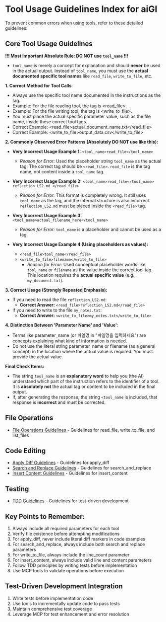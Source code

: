 # Tool Usage Guidelines Index for aiGI

To prevent common errors when using tools, refer to these detailed guidelines:

## Core Tool Usage Guidelines

**!!! Most Important Absolute Rule: DO NOT use `tool_name` !!!**
- `tool_name` is merely a concept for explanation and should **never** be used in the actual output. Instead of `tool_name`, you must use the **actual documented specific tool names** like `read_file`, `write_to_file`, etc.

**1. Correct Method for Tool Calls**:
* Always use the specific tool name documented in the instructions as the tag.
* Example: For the file reading tool, the tag is <read_file>.
* Example: For the file writing tool, the tag is <write_to_file>.
* You must place the actual specific parameter value, such as the file name, inside these correct tool tags.
* Correct Example: <read_file>actual_document_name.txt</read_file>
* Correct Example: <write_to_file>output_data.csv</write_to_file>

**2. Commonly Observed Error Patterns (Absolutely DO NOT use like this):**

* **Very Incorrect Usage Example 1:** `<tool_name>read_file</tool_name>`
    * *Reason for Error:* Used the placeholder string `tool_name` as the actual tag. The correct tag should be `<read_file>`. `read_file` is the tag name, not content inside a `tool_name` tag.

* **Very Incorrect Usage Example 2:** `<tool_name>read_file</tool_name> reflection_LS2.md </read_file>`
    * *Reason for Error:* This format is completely wrong. It still uses `tool_name` as the tag, and the internal structure is also incorrect. `reflection_LS2.md` must be placed inside the `<read_file>` tag.

* **Very Incorrect Usage Example 3:** `<tool_name>actual_filename_here</tool_name>`
    * *Reason for Error:* `tool_name` is a placeholder and cannot be used as a tag.

* **Very Incorrect Usage Example 4 (Using placeholders as values):**
    * `<read_file>tool_name</read_file>`
    * `<write_to_file>filename</write_to_file>`
        * *Reason for Error:* Used conceptual placeholder words like `tool_name` or `filename` as the value inside the correct tool tag. This location requires the **actual specific value** (e.g., `my_document.txt`).

**3. Correct Usage (Strongly Repeated Emphasis):**
* If you need to read the file `reflection_LS2.md`:
    * **Correct Answer:** `<read_file>reflection_LS2.md</read_file>`
* If you need to write to the file `my_notes.txt`:
    * **Correct Answer:** `<write_to_file>my_notes.txt</write_to_file>`

**4. Distinction Between 'Parameter Name' and 'Value'**:
* Terms like parameter_name (or 파일명 in "파일명을 입력하세요") are concepts explaining what kind of information is needed.
* Do not use the literal string parameter_name or filename (as a general concept) in the location where the actual value is required. You must provide the actual value.

**Final Check Items:**
- The string `tool_name` is an **explanatory word** to help you (the AI) understand which part of the instruction refers to the identifier of a tool. It is **absolutely not** the actual tag or content to be included in the final output.
- If, after generating the response, the string `<tool_name` is included, that response is **incorrect** and must be corrected.

## File Operations
- [File Operations Guidelines](../references//file_operations_guidelines.md) - Guidelines for read_file, write_to_file, and list_files

## Code Editing
- [Apply Diff Guidelines](../references//apply_diff_guidelines.md) - Guidelines for apply_diff
- [Search and Replace Guidelines](../references//search_replace.md) - Guidelines for search_and_replace
- [Insert Content Guidelines](../references//insert_content.md) - Guidelines for insert_content

## Testing
- [TDD Guidelines](./tdd_guidelines.md) - Guidelines for test-driven development

## Key Points to Remember:
1. Always include all required parameters for each tool
2. Verify file existence before attempting modifications
3. For apply_diff, never include literal diff markers in code examples
4. For search_and_replace, always include both search and replace parameters
5. For write_to_file, always include the line_count parameter
6. For insert_content, always include valid line and content parameters
7. Follow TDD principles by writing tests before implementation
8. Use MCP tools to validate operations before execution

## Test-Driven Development Integration
1. Write tests before implementation code
2. Use tools to incrementally update code to pass tests
3. Maintain comprehensive test coverage
4. Leverage MCP for test enhancement and error resolution